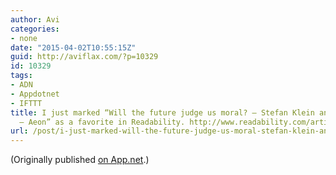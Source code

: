 ```yaml
---
author: Avi
categories:
- none
date: "2015-04-02T10:55:15Z"
guid: http://aviflax.com/?p=10329
id: 10329
tags:
- ADN
- Appdotnet
- IFTTT
title: I just marked “Will the future judge us moral? – Stefan Klein and Stephen Cave
  – Aeon” as a favorite in Readability. http://www.readability.com/articles/q0sefu7b
url: /post/i-just-marked-will-the-future-judge-us-moral-stefan-klein-and-stephen-cave-aeon-as-a-favorite-in-readability-httpwww-readability-comarticlesq0sefu7b/
---
```

(Originally published [on App.net](http://alpha.app.net/aviflax/post/56785198).)